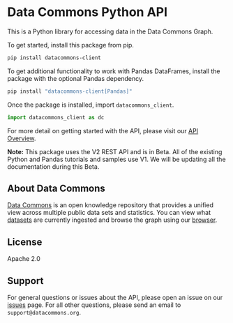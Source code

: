 # Data Commons Python API

This is a Python library for accessing data in the Data Commons Graph.

To get started, install this package from pip.

```bash
pip install datacommons-client
```

To get additional functionality to work with Pandas DataFrames, install the package
with the optional Pandas dependency.

```bash
pip install "datacommons-client[Pandas]"
```

Once the package is installed, import `datacommons_client`.

```python
import datacommons_client as dc
```

For more detail on getting started with the API, please visit our
[API Overview](https://docs.datacommons.org/api/).

**Note:** This package uses the V2 REST API and is in Beta. All of the existing Python and Pandas tutorials and samples use V1. We will be updating all the documentation during this Beta.

## About Data Commons

[Data Commons](https://datacommons.org/) is an open knowledge repository that
provides a unified view across multiple public data sets and statistics. You can
view what [datasets](https://datacommons.org/datasets) are currently ingested
and browse the graph using our [browser](https://datacommons.org/browser).

## License

Apache 2.0

## Support

For general questions or issues about the API, please open an issue on our
[issues](https://github.com/google/datacommons/issues) page. For all other
questions, please send an email to `support@datacommons.org`.
